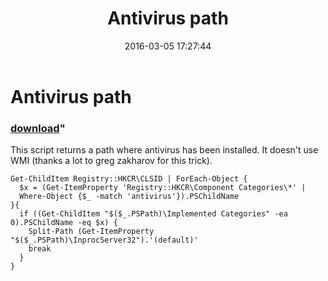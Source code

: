 ﻿---
pid:            6246
parent:         0
children:       
poster:         Olivia Wild
title:          Antivirus path
date:           2016-03-05 17:27:44
format:         posh
---

# Antivirus path

### [download](6246.ps1)"

This script returns a path where antivirus has been installed. It doesn't use WMI (thanks a lot to greg zakharov for this trick).

```posh
Get-ChildItem Registry::HKCR\CLSID | ForEach-Object {
  $x = (Get-ItemProperty 'Registry::HKCR\Component Categories\*' |
  Where-Object {$_ -match 'antivirus'}).PSChildName
}{
  if ((Get-ChildItem "$($_.PSPath)\Implemented Categories" -ea 0).PSChildName -eq $x) {
    Split-Path (Get-ItemProperty "$($_.PSPath)\InprocServer32").'(default)'
    break
  }
}
```
